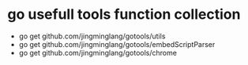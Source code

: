 # go usefull tools function collection

- go get github.com/jingminglang/gotools/utils 
- go get github.com/jingminglang/gotools/embedScriptParser 
- go get github.com/jingminglang/gotools/chrome 
